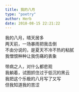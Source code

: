 ```yaml
---  
title: 我的八月  
type: "poetry"  
author: Herb  
date: 2018-08-15 22:21:22  
---  
```

我的八月，晴天居多  
两天前，一场暴雨把我击倒  
不由分说的，是夏天不冷不热的粘腻  
我憎恨种种让我伤痛的表象  

带病之人，对什么都悲观  
我躺着，试图抓住过于低沉的黑云  
我把这个乐极的八月写了又写  
但我知道我的苦涩